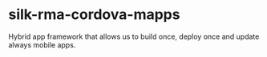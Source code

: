 # silk-rma-cordova-mapps
Hybrid app framework that allows us to build once, deploy once and update always mobile apps.
